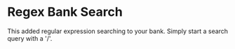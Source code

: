 # Regex Bank Search
This added regular expression searching to your bank.
Simply start a search query with a '/'.
